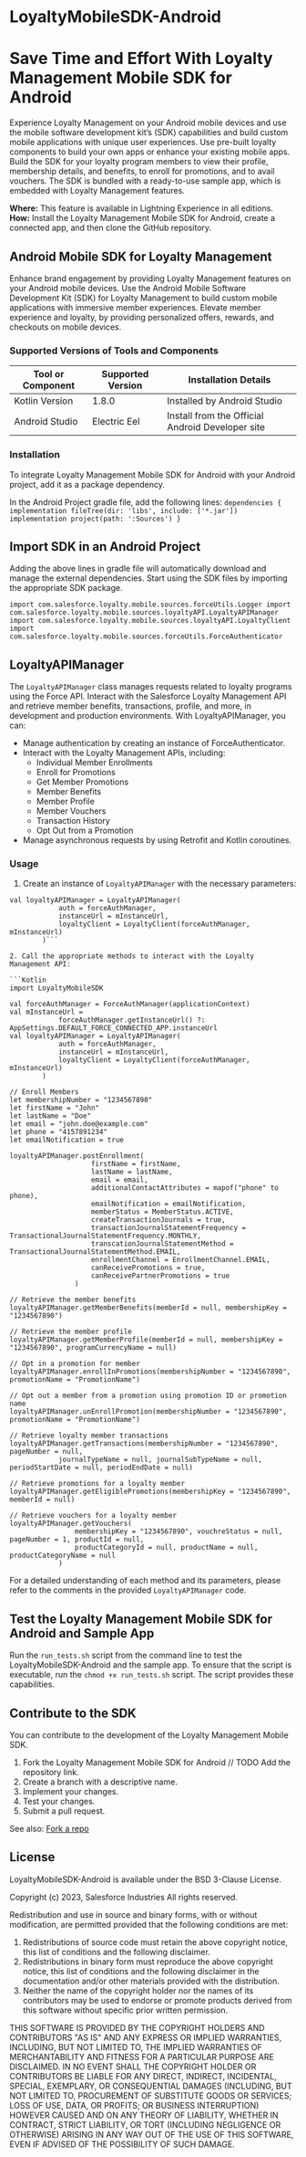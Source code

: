 # LoyaltyMobileSDK-Android
# Save Time and Effort With Loyalty Management Mobile SDK for Android

Experience Loyalty Management on your Android mobile devices and use the mobile software development kit’s (SDK) capabilities and build custom mobile applications with unique user experiences. Use pre-built loyalty components to build your own apps or enhance your existing mobile apps. Build the SDK for your loyalty program members to view their profile, membership details, and benefits, to enroll for promotions, and to avail vouchers. The SDK is bundled with a ready-to-use sample app, which is embedded with Loyalty Management features.

**Where:** This feature is available in Lightning Experience in all editions.  
**How:** Install the Loyalty Management Mobile SDK for Android, create a connected app, and then clone the GitHub repository.

## Android Mobile SDK for Loyalty Management

Enhance brand engagement by providing Loyalty Management features on your Android mobile devices. Use the Android Mobile Software Development Kit (SDK) for Loyalty Management to build custom mobile applications with immersive member experiences. Elevate member experience and loyalty, by providing personalized offers, rewards, and checkouts on mobile devices.

### Supported Versions of Tools and Components

| Tool or Component | Supported Version | Installation Details                             |
|-------------------|-------------------|--------------------------------------------------|
| Kotlin Version    | 1.8.0             | Installed by Android Studio                      |
| Android Studio    | Electric Eel      | Install from the Official Android Developer site |

### Installation

To integrate Loyalty Management Mobile SDK for Android with your Android project, add it as a package dependency.

In the Android Project gradle file, add the following lines:
   `dependencies {
      implementation fileTree(dir: 'libs', include: ['*.jar'])
      implementation project(path: ':Sources')
    }`


## Import SDK in an Android Project

Adding the above lines in gradle file will automatically download and manage the external dependencies.
Start using the SDK files by importing the appropriate SDK package.

`import com.salesforce.loyalty.mobile.sources.forceUtils.Logger
 import com.salesforce.loyalty.mobile.sources.loyaltyAPI.LoyaltyAPIManager
 import com.salesforce.loyalty.mobile.sources.loyaltyAPI.LoyaltyClient
 import com.salesforce.loyalty.mobile.sources.forceUtils.ForceAuthenticator`

## LoyaltyAPIManager

The `LoyaltyAPIManager` class manages requests related to loyalty programs using the Force API. Interact with the Salesforce Loyalty Management API and retrieve member benefits, transactions, profile, and more, in development and production environments. With LoyaltyAPIManager, you can:
- Manage authentication by creating an instance of ForceAuthenticator.
- Interact with the Loyalty Management APIs, including:
    - Individual Member Enrollments
    - Enroll for Promotions
    - Get Member Promotions
    - Member Benefits
    - Member Profile
    - Member Vouchers
    - Transaction History
    - Opt Out from a Promotion
- Manage asynchronous requests by using Retrofit and Kotlin coroutines.

### Usage

1. Create an instance of `LoyaltyAPIManager` with the necessary parameters:

```
val loyaltyAPIManager = LoyaltyAPIManager(
            auth = forceAuthManager,
            instanceUrl = mInstanceUrl,
            loyaltyClient = LoyaltyClient(forceAuthManager, mInstanceUrl)
        )```

2. Call the appropriate methods to interact with the Loyalty Management API:

```Kotlin
import LoyaltyMobileSDK

val forceAuthManager = ForceAuthManager(applicationContext)
val mInstanceUrl =
            forceAuthManager.getInstanceUrl() ?: AppSettings.DEFAULT_FORCE_CONNECTED_APP.instanceUrl
val loyaltyAPIManager = LoyaltyAPIManager(
            auth = forceAuthManager,
            instanceUrl = mInstanceUrl,
            loyaltyClient = LoyaltyClient(forceAuthManager, mInstanceUrl)
        )         
        
// Enroll Members
let membershipNumber = "1234567890"
let firstName = "John"
let lastName = "Doe"
let email = "john.doe@example.com"
let phone = "4157891234"
let emailNotification = true

loyaltyAPIManager.postEnrollment(
                    firstName = firstName,
                    lastName = lastName,
                    email = email,
                    additionalContactAttributes = mapof("phone" to phone),
                    emailNotification = emailNotification,
                    memberStatus = MemberStatus.ACTIVE,
                    createTransactionJournals = true,
                    transactionJournalStatementFrequency = TransactionalJournalStatementFrequency.MONTHLY,
                    transcationJournalStatementMethod = TransactionalJournalStatementMethod.EMAIL,
                    enrollmentChannel = EnrollmentChannel.EMAIL,
                    canReceivePromotions = true,
                    canReceivePartnerPromotions = true
                )

// Retrieve the member benefits
loyaltyAPIManager.getMemberBenefits(memberId = null, membershipKey = "1234567890")

// Retrieve the member profile
loyaltyAPIManager.getMemberProfile(memberId = null, membershipKey = "1234567890", programCurrencyName = null)

// Opt in a promotion for member
loyaltyAPIManager.enrollInPromotions(membershipNumber = "1234567890", promotionName = "PromotionName")

// Opt out a member from a promotion using promotion ID or promotion name
loyaltyAPIManager.unEnrollPromotion(membershipNumber = "1234567890", promotionName = "PromotionName")

// Retrieve loyalty member transactions
loyaltyAPIManager.getTransactions(membershipNumber = "1234567890", pageNumber = null, 
            journalTypeName = null, journalSubTypeName = null, periodStartDate = null, periodEndDate = null)

// Retrieve promotions for a loyalty member
loyaltyAPIManager.getEligiblePromotions(membershipKey = "1234567890", memberId = null)

// Retrieve vouchers for a loyalty member
loyaltyAPIManager.getVouchers(
                membershipKey = "1234567890", vouchreStatus = null, pageNumber = 1, productId = null,
                productCategoryId = null, productName = null, productCategoryName = null
            )
```

For a detailed understanding of each method and its parameters, please refer to the comments in the provided `LoyaltyAPIManager` code.

## Test the Loyalty Management Mobile SDK for Android and Sample App

Run the `run_tests.sh` script from the command line to test the LoyaltyMobileSDK-Android and the sample app. To ensure that the script is executable, run the `chmod +x run_tests.sh` script. The script provides these capabilities.

## Contribute to the SDK

You can contribute to the development of the Loyalty Management Mobile SDK.
1. Fork the Loyalty Management Mobile SDK for Android // TODO Add the repository link.
2. Create a branch with a descriptive name.
3. Implement your changes.
4. Test your changes.
5. Submit a pull request.

See also:
[Fork a repo](https://docs.github.com/en/get-started/quickstart/fork-a-repo)

## License

LoyaltyMobileSDK-Android is available under the BSD 3-Clause License.

Copyright (c) 2023, Salesforce Industries
All rights reserved.

Redistribution and use in source and binary forms, with or without modification, are permitted provided that the following conditions are met:

1. Redistributions of source code must retain the above copyright notice, this list of conditions and the following disclaimer.
2. Redistributions in binary form must reproduce the above copyright notice, this list of conditions and the following disclaimer in the documentation and/or other materials provided with the distribution.
3. Neither the name of the copyright holder nor the names of its contributors may be used to endorse or promote products derived from this software without specific prior written permission.

THIS SOFTWARE IS PROVIDED BY THE COPYRIGHT HOLDERS AND CONTRIBUTORS "AS IS" AND ANY EXPRESS OR IMPLIED WARRANTIES, INCLUDING, BUT NOT LIMITED TO, THE IMPLIED WARRANTIES OF MERCHANTABILITY AND FITNESS FOR A PARTICULAR PURPOSE ARE DISCLAIMED. IN NO EVENT SHALL THE COPYRIGHT HOLDER OR CONTRIBUTORS BE LIABLE FOR ANY DIRECT, INDIRECT, INCIDENTAL, SPECIAL, EXEMPLARY, OR CONSEQUENTIAL DAMAGES (INCLUDING, BUT NOT LIMITED TO, PROCUREMENT OF SUBSTITUTE GOODS OR SERVICES; LOSS OF USE, DATA, OR PROFITS; OR BUSINESS INTERRUPTION) HOWEVER CAUSED AND ON ANY THEORY OF LIABILITY, WHETHER IN CONTRACT, STRICT LIABILITY, OR TORT (INCLUDING NEGLIGENCE OR OTHERWISE) ARISING IN ANY WAY OUT OF THE USE OF THIS SOFTWARE, EVEN IF ADVISED OF THE POSSIBILITY OF SUCH DAMAGE.
